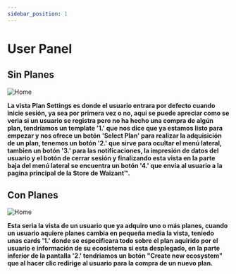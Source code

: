 ```yaml
---
sidebar_position: 1
---
```


# User Panel

## Sin Planes

![Home](/img/store-usuario/plan-s1.png)

**La vista Plan Settings es donde el usuario entrara por defecto cuando inicie sesión\, ya sea por primera vez o no\, aqui se puede apreciar como se veria si un usuario se registra pero no ha hecho una compra de algún plan\, tendríamos un template '1.' que nos dice que ya estamos listo para empezar y nos ofrece un botón 'Select Plan' para realizar la adquisición de un plan\, tenemos un botón '2.' que sirve para ocultar el menú lateral, tambien un botón '3.' para las notificaciones, la impresión de datos del usuario y el botón de cerrar sesión y finalizando esta vista en la parte baja del menú lateral se encuentra un botón '4.' que envia al usuario a la pagina principal de la Store de Waizant™.**

## Con Planes

![Home](/img/store-usuario/plan-s2.png)

**Esta seria la vista de un usuario que ya adquiro uno o más planes\, cuando un usuario aquiere planes cambia en pequeña media la vista\, teniedo unas cards '1.' donde se especificara todo sobre el plan aquirido por el usuario e información de su ecosistema si esta desplegado\, en la parte inferior de la pantalla '2.' tendriamos un botón "Create new ecosystem" que al hacer clic redirige al usuario para la compra de un nuevo plan.**
